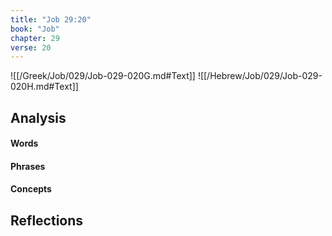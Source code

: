 ```yaml
---
title: "Job 29:20"
book: "Job"
chapter: 29
verse: 20
---
```

![[/Greek/Job/029/Job-029-020G.md#Text]]
![[/Hebrew/Job/029/Job-029-020H.md#Text]]

## Analysis

#### Words

#### Phrases

#### Concepts

## Reflections
